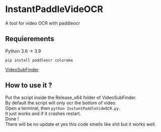 # InstantPaddleVideOCR
A tool for video OCR with paddleocr
 ## Requierements
 Python 3.6 -> 3.9
 
 `pip install paddleocr colorama`
 
 [VideoSubFinder](https://sourceforge.net/projects/videosubfinder/)
 
 ## How to use it ?
 
 Put the script inside the Release_x64 folder of VideoSubFinder. <br>
 By default the script will only ocr the bottom of video. <br>
 Open a terminal, then `python InstantPaddleVideOCR.py`.<br>
 It just works and if it crashes restart.<br>
 Done !<br>
There will be no update et yes this code smells like shit but it works well.
